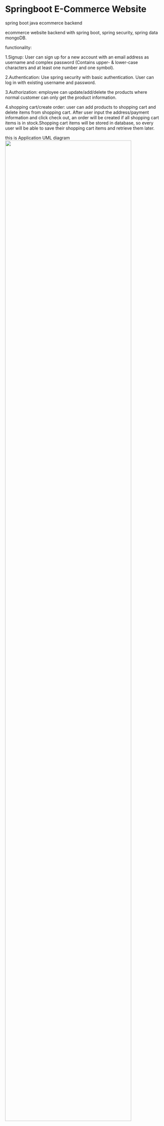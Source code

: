 # Springboot E-Commerce Website
spring boot java ecommerce backend

ecommerce website backend with spring boot, spring security, spring data mongoDB.

functionality:

1.Signup:
 	User can sign up for a new account with an email address as username and complex password (Contains upper- & lower-case characters and at least one number and one symbol).
	
2.Authentication:
	Use spring security with basic authentication. User can log in with existing username and password.
	
3.Authorization:
	employee can update/add/delete the products where normal customer can only get the product information.
	
4.shopping cart/create order:
  user can add products to shopping cart and delete items from shopping cart. After user input the address/payment information and click check out, an order will be created if all shopping cart items is in stock.Shopping cart items will be stored in database, so every user will be able to save their shopping cart items and retrieve them later.

this is Application UML diagram
<img src="https://user-images.githubusercontent.com/79245472/116330875-4aa7d700-a783-11eb-8cb8-409cb472deb6.png" width="90%"></img> 

this is add to cart Activity diagram 
<img src="https://user-images.githubusercontent.com/79245472/116330891-572c2f80-a783-11eb-9a9e-c7f3e05f16e1.png" width="90%"></img> 

this is place order activity diagram
<img src="https://user-images.githubusercontent.com/79245472/116330894-58f5f300-a783-11eb-9d22-179454f18010.png" width="90%"></img> 
